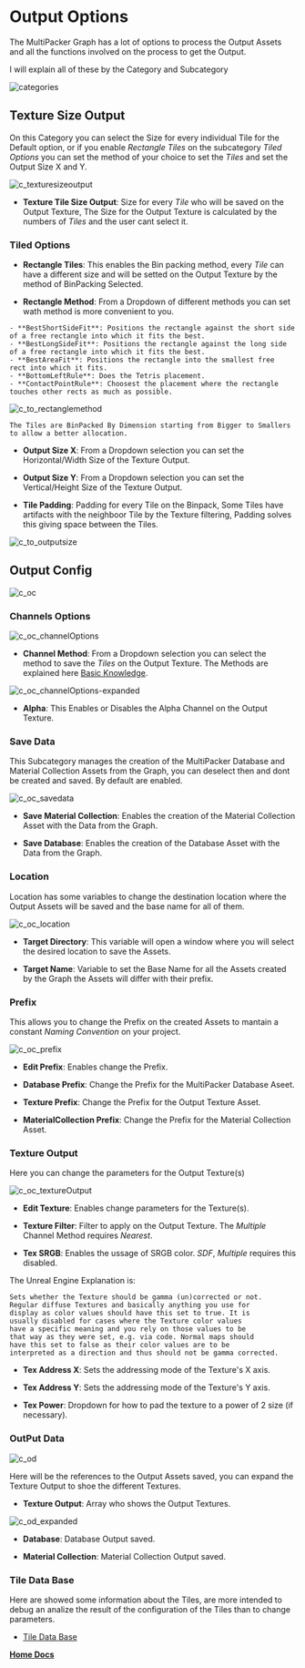 # Output Options

The MultiPacker Graph has a lot of options to process the Output Assets and all the functions involved on the process to get the Output.

I will explain all of these by the Category and Subcategory

![categories](/MultiPacker/Images/categories.jpg)

## Texture Size Output

On this Category you can select the Size for every individual Tile for the Default option, or if you enable *Rectangle Tiles* on the subcategory *Tiled Options* you can set the method of your choice to set the *Tiles* and set the Output Size X and Y.

 ![c_texturesizeoutput](/MultiPacker/Images/sc_TextureSizeOutput.jpg)

- **Texture Tile Size Output**: Size for every *Tile* who will be saved on the Output Texture, The Size for the Output Texture is calculated by the numbers of *Tiles* and the user cant select it.

### Tiled Options

- **Rectangle Tiles**: This enables the Bin packing method, every *Tile* can have a different size and will be setted on the Output Texture by the method of BinPacking Selected.

- **Rectangle Method**: From a Dropdown of different methods you can set wath method is more convenient to you.

```
- **BestShortSideFit**: Positions the rectangle against the short side
of a free rectangle into which it fits the best.
- **BestLongSideFit**: Positions the rectangle against the long side
of a free rectangle into which it fits the best.
- **BestAreaFit**: Positions the rectangle into the smallest free 
rect into which it fits.
- **BottomLeftRule**: Does the Tetris placement.
- **ContactPointRule**: Choosest the placement where the rectangle 
touches other rects as much as possible.
```

![c_to_rectanglemethod](/MultiPacker/Images/sc_rectangleMethod.jpg)

```
The Tiles are BinPacked By Dimension starting from Bigger to Smallers
to allow a better allocation.
```

- **Output Size X**: From a Dropdown selection you can set the Horizontal/Width Size of the Texture Output.

- **Output Size Y**: From a Dropdown selection you can set the Vertical/Height Size of the Texture Output.

- **Tile Padding**: Padding for every Tile on the Binpack, Some Tiles have artifacts with the neighboor 
Tile by the Texture filtering, Padding solves this giving space between the Tiles.

![c_to_outputsize](/MultiPacker/Images/sc_outputSize.jpg)

## Output Config

![c_oc](/MultiPacker/Images/sc_outputConfig.jpg)

### Channels Options

![c_oc_channelOptions](/MultiPacker/Images/sc_channelsOptions.jpg)

- **Channel Method**: From a Dropdown selection you can select the method to save the *Tiles* on the Output Texture.
The Methods are explained here [Basic Knowledge](https://cheke.github.io/MultiPacker/Doc/Basic).

![c_oc_channelOptions-expanded](/MultiPacker/Images/sc_ChannelMethod.jpg)

- **Alpha**: This Enables or Disables the Alpha Channel on the Output Texture.

### Save Data

This Subcategory manages the creation of the MultiPacker Database and Material Collection Assets from the Graph, you can deselect then and dont be created and saved. By default are enabled.

![c_oc_savedata](/MultiPacker/Images/sc_savedata.jpg)

- **Save Material Collection**: Enables the creation of the Material Collection Asset with the Data from the Graph.

- **Save Database**: Enables the creation of the Database Asset with the Data from the Graph.

### Location

Location has some variables to change the destination location where the Output Assets will be saved and the base name for all of them.

![c_oc_location](/MultiPacker/Images/sc_Location.jpg)

- **Target Directory**: This variable will open a window where you will select the desired location to save the Assets.

- **Target Name**: Variable to set the Base Name for all the Assets created by the Graph the Assets will differ with their prefix.

### Prefix

This allows you to change the Prefix on the created Assets to mantain a constant *Naming Convention* on your project.

![c_oc_prefix](/MultiPacker/Images/sc_prefix.jpg)

- **Edit Prefix**: Enables change the Prefix.

- **Database Prefix**: Change the Prefix for the MultiPacker Database Aseet.

- **Texture Prefix**: Change the Prefix for the Output Texture Asset.

- **MaterialCollection Prefix**: Change the Prefix for the Material Collection Asset.

### Texture Output

Here you can change the parameters for the Output Texture(s)

![c_oc_textureOutput](/MultiPacker/Images/sc_textureOutput.jpg)

- **Edit Texture**: Enables change parameters for the Texture(s).

- **Texture Filter**: Filter to apply on the Output Texture. The *Multiple* Channel Method requires *Nearest*.

- **Tex SRGB**: Enables the ussage of SRGB color. *SDF*, *Multiple* requires this disabled. 

The Unreal Engine Explanation is:
```
Sets whether the Texture should be gamma (un)corrected or not. 
Regular diffuse Textures and basically anything you use for 
display as color values should have this set to true. It is 
usually disabled for cases where the Texture color values
have a specific meaning and you rely on those values to be
that way as they were set, e.g. via code. Normal maps should
have this set to false as their color values are to be 
interpreted as a direction and thus should not be gamma corrected.
```

- **Tex Address X**: Sets the addressing mode of the Texture's X axis.

- **Tex Address Y**: Sets the addressing mode of the Texture's Y axis.

- **Tex Power**: Dropdown for how to pad the texture to a power of 2 size (if necessary).

### OutPut Data

![c_od](/MultiPacker/Images/c_od.jpg)

Here will be the references to the Output Assets saved, you can expand the Texture Output to shoe the different Textures.

- **Texture Output**: Array who shows the Output Textures.

![c_od_expanded](/MultiPacker/Images/c_od_expanded.jpg)

- **Database**: Database Output saved.

- **Material Collection**: Material Collection Output saved. 

### Tile Data Base

Here are showed some information about the Tiles, are more intended to debug an analize the result of the configuration of the Tiles than to change parameters.

- [Tile Data Base](https://cheke.github.io/MultiPacker/Doc/DatabaseNames)

[**Home Docs**](https://cheke.github.io/MultiPacker)
